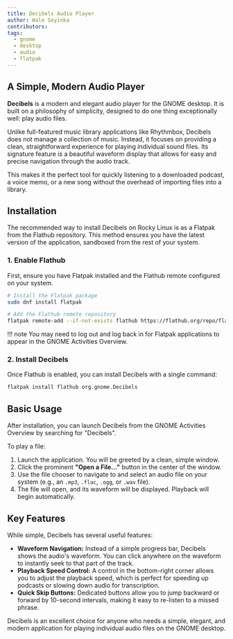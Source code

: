 ```yaml
---
title: Decibels Audio Player
author: Wale Soyinka
contributors:
tags:
  - gnome
  - desktop
  - audio
  - flatpak
---
```


## A Simple, Modern Audio Player

**Decibels** is a modern and elegant audio player for the GNOME desktop. It is built on a philosophy of simplicity, designed to do one thing exceptionally well: play audio files.

Unlike full-featured music library applications like Rhythmbox, Decibels does not manage a collection of music. Instead, it focuses on providing a clean, straightforward experience for playing individual sound files. Its signature feature is a beautiful waveform display that allows for easy and precise navigation through the audio track.

This makes it the perfect tool for quickly listening to a downloaded podcast, a voice memo, or a new song without the overhead of importing files into a library.

## Installation

The recommended way to install Decibels on Rocky Linux is as a Flatpak from the Flathub repository. This method ensures you have the latest version of the application, sandboxed from the rest of your system.

### 1. Enable Flathub

First, ensure you have Flatpak installed and the Flathub remote configured on your system.

```bash
# Install the Flatpak package
sudo dnf install flatpak

# Add the Flathub remote repository
flatpak remote-add --if-not-exists flathub https://flathub.org/repo/flathub.flatpakrepo
```

!!! note
    You may need to log out and log back in for Flatpak applications to appear in the GNOME Activities Overview.

### 2. Install Decibels

Once Flathub is enabled, you can install Decibels with a single command:

```bash
flatpak install flathub org.gnome.Decibels
```

## Basic Usage

After installation, you can launch Decibels from the GNOME Activities Overview by searching for "Decibels".

To play a file:

1.  Launch the application. You will be greeted by a clean, simple window.
2.  Click the prominent **"Open a File..."** button in the center of the window.
3.  Use the file chooser to navigate to and select an audio file on your system (e.g., an `.mp3`, `.flac`, `.ogg`, or `.wav` file).
4.  The file will open, and its waveform will be displayed. Playback will begin automatically.

## Key Features

While simple, Decibels has several useful features:

*   **Waveform Navigation:** Instead of a simple progress bar, Decibels shows the audio's waveform. You can click anywhere on the waveform to instantly seek to that part of the track.
*   **Playback Speed Control:** A control in the bottom-right corner allows you to adjust the playback speed, which is perfect for speeding up podcasts or slowing down audio for transcription.
*   **Quick Skip Buttons:** Dedicated buttons allow you to jump backward or forward by 10-second intervals, making it easy to re-listen to a missed phrase.

Decibels is an excellent choice for anyone who needs a simple, elegant, and modern application for playing individual audio files on the GNOME desktop.
